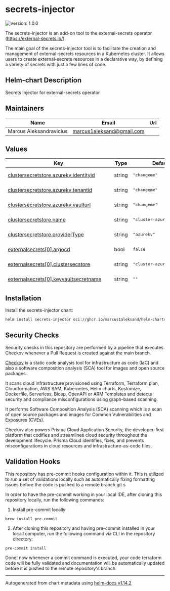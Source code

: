 # secrets-injector

![Version: 1.0.0](https://img.shields.io/badge/Version-1.0.0-informational?style=flat-square)

The secrets-injector is an add-on tool to the external-secrets operator (https://external-secrets.io/).

The main goal of the secrets-injector tool is to facilitate the creation and management of external-secrets resources in a Kubernetes cluster. It allows users to create external-secrets resources in a declarative way, by defining a variety of secrets with just a few lines of code.

## Helm-chart Description

Secrets Injector for external-secrets operator

## Maintainers

| Name | Email | Url |
| ---- | ------ | --- |
| Marcus Aleksandravicius | <marcus1aleksand@gmail.com> |  |

## Values

<table height="400px" >
	<thead>
		<th>Key</th>
		<th>Type</th>
		<th>Default</th>
		<th>Description</th>
	</thead>
	<tbody>
		<tr>
			<td id="clustersecretstore--azurekv--identityid"><a href="./values.yaml#L7">clustersecretstore.azurekv.identityid</a></td>
			<td>
string
</td>
			<td>
				<div style="max-width: 300px;">
<pre lang="json">
"changeme"
</pre>
</div>
			</td>
			<td></td>
		</tr>
		<tr>
			<td id="clustersecretstore--azurekv--tenantid"><a href="./values.yaml#L5">clustersecretstore.azurekv.tenantid</a></td>
			<td>
string
</td>
			<td>
				<div style="max-width: 300px;">
<pre lang="json">
"changeme"
</pre>
</div>
			</td>
			<td></td>
		</tr>
		<tr>
			<td id="clustersecretstore--azurekv--vaulturl"><a href="./values.yaml#L6">clustersecretstore.azurekv.vaulturl</a></td>
			<td>
string
</td>
			<td>
				<div style="max-width: 300px;">
<pre lang="json">
"changeme"
</pre>
</div>
			</td>
			<td></td>
		</tr>
		<tr>
			<td id="clustersecretstore--name"><a href="./values.yaml#L2">clustersecretstore.name</a></td>
			<td>
string
</td>
			<td>
				<div style="max-width: 300px;">
<pre lang="json">
"cluster-azure-backend"
</pre>
</div>
			</td>
			<td></td>
		</tr>
		<tr>
			<td id="clustersecretstore--providerType"><a href="./values.yaml#L3">clustersecretstore.providerType</a></td>
			<td>
string
</td>
			<td>
				<div style="max-width: 300px;">
<pre lang="json">
"azurekv"
</pre>
</div>
			</td>
			<td></td>
		</tr>
		<tr>
			<td id="externalsecrets[0]--argocd"><a href="./values.yaml#L38">externalsecrets[0].argocd</a></td>
			<td>
bool
</td>
			<td>
				<div style="max-width: 300px;">
<pre lang="json">
false
</pre>
</div>
			</td>
			<td></td>
		</tr>
		<tr>
			<td id="externalsecrets[0]--clustersecstore"><a href="./values.yaml#L40">externalsecrets[0].clustersecstore</a></td>
			<td>
string
</td>
			<td>
				<div style="max-width: 300px;">
<pre lang="json">
"cluster-azure-backend"
</pre>
</div>
			</td>
			<td></td>
		</tr>
		<tr>
			<td id="externalsecrets[0]--keyvaultsecretname"><a href="./values.yaml#L43">externalsecrets[0].keyvaultsecretname</a></td>
			<td>
string
</td>
			<td>
				<div style="max-width: 300px;">
<pre lang="json">
""
</pre>
</div>
			</td>
			<td></td>
		</tr>
		<tr>
			<td id="externalsecrets[0]--multivalue"><a href="./values.yaml#L39">externalsecrets[0].multivalue</a></td>
			<td>
bool
</td>
			<td>
				<div style="max-width: 300px;">
<pre lang="json">
true
</pre>
</div>
			</td>
			<td></td>
		</tr>
		<tr>
			<td id="externalsecrets[0]--namespace"><a href="./values.yaml#L41">externalsecrets[0].namespace</a></td>
			<td>
string
</td>
			<td>
				<div style="max-width: 300px;">
<pre lang="json">
""
</pre>
</div>
			</td>
			<td></td>
		</tr>
		<tr>
			<td id="externalsecrets[0]--namespacesecretname"><a href="./values.yaml#L42">externalsecrets[0].namespacesecretname</a></td>
			<td>
string
</td>
			<td>
				<div style="max-width: 300px;">
<pre lang="json">
""
</pre>
</div>
			</td>
			<td></td>
		</tr>
		<tr>
			<td id="externalsecrets[0]--secret"><a href="./values.yaml#L37">externalsecrets[0].secret</a></td>
			<td>
string
</td>
			<td>
				<div style="max-width: 300px;">
<pre lang="json">
"changeme"
</pre>
</div>
			</td>
			<td></td>
		</tr>
	</tbody>
</table>

## Installation

Install the secrets-injector chart:

```bash
helm install secrets-injector oci://ghcr.io/marcus1aleksand/helm-charts/secrets-injector
```

## Security Checks

Security checks in this repository are performed by a pipeline that executes Checkov whenever a Pull Request is created against the main branch.

[Checkov](https://github.com/bridgecrewio/checkov?tab=readme-ov-file) is a static code analysis tool for infrastructure as code (IaC) and also a software composition analysis (SCA) tool for images and open source packages.

It scans cloud infrastructure provisioned using Terraform, Terraform plan, Cloudformation, AWS SAM, Kubernetes, Helm charts, Kustomize, Dockerfile, Serverless, Bicep, OpenAPI or ARM Templates and detects security and compliance misconfigurations using graph-based scanning.

It performs Software Composition Analysis (SCA) scanning which is a scan of open source packages and images for Common Vulnerabilities and Exposures (CVEs).

Checkov also powers Prisma Cloud Application Security, the developer-first platform that codifies and streamlines cloud security throughout the development lifecycle. Prisma Cloud identifies, fixes, and prevents misconfigurations in cloud resources and infrastructure-as-code files.

## Validation Hooks

This repository has pre-commit hooks configuration within it. This is utilized to run a set of validations locally such as automatically fixing formatting issues before the code is pushed to a remote branch.git s

In order to have the pre-commit working in your local IDE, after cloning this repository locally, run the following commands:

1. Install pre-commit locally
```
brew install pre-commit
```

2. After cloning this repository and having pre-commit installed in your locall computer, run the following command via CLI in the repository directory:
```
pre-commit install
```
Done! now whenever a commit command is executed, your code terraform code will be fully validated and documentation will be automatically updated before it is pushed to the remote repository's branch.

----------------------------------------------
Autogenerated from chart metadata using [helm-docs v1.14.2](https://github.com/norwoodj/helm-docs/releases/v1.14.2)
